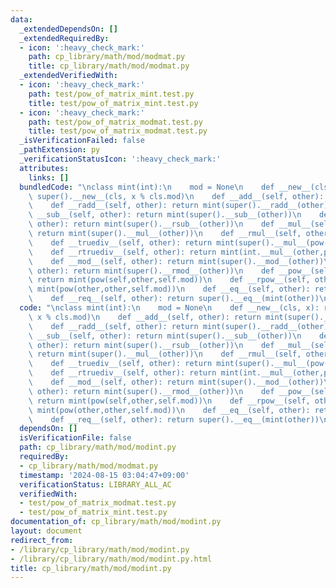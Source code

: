 ```yaml
---
data:
  _extendedDependsOn: []
  _extendedRequiredBy:
  - icon: ':heavy_check_mark:'
    path: cp_library/math/mod/modmat.py
    title: cp_library/math/mod/modmat.py
  _extendedVerifiedWith:
  - icon: ':heavy_check_mark:'
    path: test/pow_of_matrix_mint.test.py
    title: test/pow_of_matrix_mint.test.py
  - icon: ':heavy_check_mark:'
    path: test/pow_of_matrix_modmat.test.py
    title: test/pow_of_matrix_modmat.test.py
  _isVerificationFailed: false
  _pathExtension: py
  _verificationStatusIcon: ':heavy_check_mark:'
  attributes:
    links: []
  bundledCode: "\nclass mint(int):\n    mod = None\n    def __new__(cls, x): return\
    \ super().__new__(cls, x % cls.mod)\n    def __add__(self, other): return mint(super().__add__(other))\n\
    \    def __radd__(self, other): return mint(super().__radd__(other))\n    def\
    \ __sub__(self, other): return mint(super().__sub__(other))\n    def __rsub__(self,\
    \ other): return mint(super().__rsub__(other))\n    def __mul__(self, other):\
    \ return mint(super().__mul__(other))\n    def __rmul__(self, other): return mint(super().__rmul__(other))\n\
    \    def __truediv__(self, other): return mint(super().__mul__(pow(other,-1,self.mod)))\n\
    \    def __rtruediv__(self, other): return mint(int.__mul__(other,pow(self,-1,self.mod)))\n\
    \    def __mod__(self, other): return mint(super().__mod__(other))\n    def __rmod__(self,\
    \ other): return mint(super().__rmod__(other))\n    def __pow__(self, other):\
    \ return mint(pow(self,other,self.mod))\n    def __rpow__(self, other): return\
    \ mint(pow(other,other,self.mod))\n    def __eq__(self, other): return super().__eq__(mint(other))\n\
    \    def __req__(self, other): return super().__eq__(mint(other))\n\n"
  code: "\nclass mint(int):\n    mod = None\n    def __new__(cls, x): return super().__new__(cls,\
    \ x % cls.mod)\n    def __add__(self, other): return mint(super().__add__(other))\n\
    \    def __radd__(self, other): return mint(super().__radd__(other))\n    def\
    \ __sub__(self, other): return mint(super().__sub__(other))\n    def __rsub__(self,\
    \ other): return mint(super().__rsub__(other))\n    def __mul__(self, other):\
    \ return mint(super().__mul__(other))\n    def __rmul__(self, other): return mint(super().__rmul__(other))\n\
    \    def __truediv__(self, other): return mint(super().__mul__(pow(other,-1,self.mod)))\n\
    \    def __rtruediv__(self, other): return mint(int.__mul__(other,pow(self,-1,self.mod)))\n\
    \    def __mod__(self, other): return mint(super().__mod__(other))\n    def __rmod__(self,\
    \ other): return mint(super().__rmod__(other))\n    def __pow__(self, other):\
    \ return mint(pow(self,other,self.mod))\n    def __rpow__(self, other): return\
    \ mint(pow(other,other,self.mod))\n    def __eq__(self, other): return super().__eq__(mint(other))\n\
    \    def __req__(self, other): return super().__eq__(mint(other))\n\n"
  dependsOn: []
  isVerificationFile: false
  path: cp_library/math/mod/modint.py
  requiredBy:
  - cp_library/math/mod/modmat.py
  timestamp: '2024-08-15 03:04:47+09:00'
  verificationStatus: LIBRARY_ALL_AC
  verifiedWith:
  - test/pow_of_matrix_modmat.test.py
  - test/pow_of_matrix_mint.test.py
documentation_of: cp_library/math/mod/modint.py
layout: document
redirect_from:
- /library/cp_library/math/mod/modint.py
- /library/cp_library/math/mod/modint.py.html
title: cp_library/math/mod/modint.py
---
```

